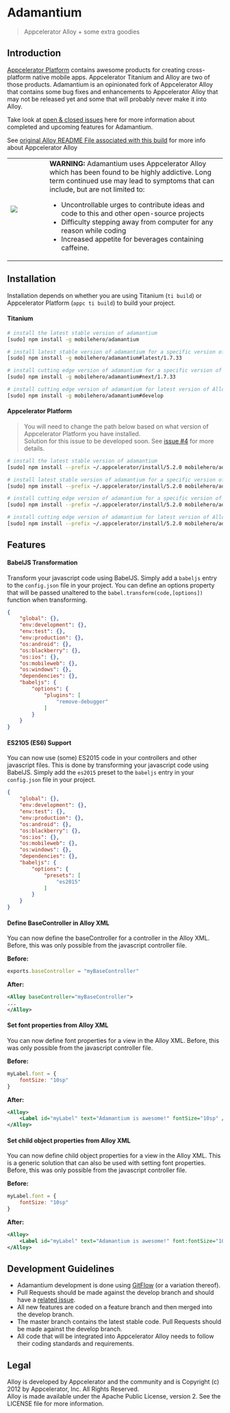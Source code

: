 # Adamantium

> Appcelerator Alloy + some extra goodies

## Introduction

[Appcelerator Platform](http://www.appcelerator.com/mobile-app-development-products/) contains awesome products for creating cross-platform native mobile apps.  Appcelerator Titanium and Alloy are two of those products. Adamantium is an opinionated fork of Appcelerator Alloy that contains some bug fixes and enhancements to Appcelerator Alloy that may not be released yet and some that will probably never make it into Alloy.

Take look at [open & closed issues](https://github.com/mobilehero/adamantium/issues) here for more information about completed and upcoming features for Adamantium.

See [original Alloy README File associated with this build](ALLOY_README.md) for more info about Appcelerator Alloy

<table><tr>
<td width="75"><img src="http://cdn.secure-api.org/icons/danger_color_48x48.png" /></td>
<td><b>WARNING:</b> Adamantium uses Appcelerator Alloy which has been found to be highly addictive. 
Long term continued use may lead to symptoms that can include, but are not limited to:  <ul>
<li>Uncontrollable urges to contribute ideas and code to this and other open-source projects</li> 
<li>Difficulty stepping away from computer for any reason while coding</li> 
<li>Increased appetite for beverages containing caffeine.</li>
</ul> </td>
</tr></table>

## Installation

Installation depends on whether you are using Titanium (`ti build`) or Appcelerator Platform (`appc ti build`) to build your project. 

#### Titanium

```bash
# install the latest stable version of adamantium
[sudo] npm install -g mobilehero/adamantium

# install latest stable version of adamantium for a specific version of Alloy
[sudo] npm install -g mobilehero/adamantium#latest/1.7.33

# install cutting edge version of adamantium for a specific version of Alloy
[sudo] npm install -g mobilehero/adamantium#next/1.7.33

# install cutting edge version of adamantium for latest version of Alloy
[sudo] npm install -g mobilehero/adamantium#develop
```

#### Appcelerator Platform

>You will need to change the path below based on what version of Appcelerator Platform you have installed.  
>Solution for this issue to be developed soon.  See [issue #4](https://github.com/mobilehero/adamantium/issues/4) for more details.

```bash
# install the latest stable version of adamantium
[sudo] npm install --prefix ~/.appcelerator/install/5.2.0 mobilehero/adamantium

# install latest stable version of adamantium for a specific version of Alloy
[sudo] npm install --prefix ~/.appcelerator/install/5.2.0 mobilehero/adamantium#latest/1.7.33

# install cutting edge version of adamantium for a specific version of Alloy
[sudo] npm install --prefix ~/.appcelerator/install/5.2.0 mobilehero/adamantium#next/1.7.33

# install cutting edge version of adamantium for latest version of Alloy
[sudo] npm install --prefix ~/.appcelerator/install/5.2.0 mobilehero/adamantium#develop
```

## Features

#### BabelJS Transformation

Transform your javascript code using BabelJS.  Simply add a `babeljs` entry to the `config.json` file in your project.  You can define an options property that will be passed unaltered to the `babel.transform(code,[options])` function when transforming.

```json
{
    "global": {},
    "env:development": {},
    "env:test": {},
    "env:production": {},
    "os:android": {},
    "os:blackberry": {},
    "os:ios": {},
    "os:mobileweb": {},
    "os:windows": {},
    "dependencies": {},
    "babeljs": {
        "options": {
            "plugins": [
                "remove-debugger"
            ]
        }
    }
}
``` 
 

#### ES2105 (ES6) Support

You can now use (some) ES2015 code in your controllers and other javascript files.  This is done by transforming your javascript code using BabelJS.  Simply add the `es2015` preset to the  `babeljs` entry in your `config.json` file in your project. 

```json
{
    "global": {},
    "env:development": {},
    "env:test": {},
    "env:production": {},
    "os:android": {},
    "os:blackberry": {},
    "os:ios": {},
    "os:mobileweb": {},
    "os:windows": {},
    "dependencies": {},
    "babeljs": {
        "options": {
            "presets": [
                "es2015"
            ]
        }
    }
}
``` 
 
#### Define BaseController in Alloy XML

You can now define the baseController for a controller in the Alloy XML.  Before, this was only possible from the javascript controller file.

**Before:**
```javascript
exports.baseController = "myBaseController"
```

**After:**
```xml
<Alloy baseController="myBaseController">
...
</Alloy>
```

#### Set font properties from Alloy XML

You can now define font properties for a view in the Alloy XML.  Before, this was only possible from the javascript controller file.

**Before:**
```javascript
myLabel.font = {
    fontSize: "10sp"
}
```

**After:**
```xml
<Alloy>
    <Label id="myLabel" text="Adamantium is awesome!" fontSize="10sp" />
</Alloy>
```

#### Set child object properties from Alloy XML

You can now define child object properties for a view in the Alloy XML.  This is a generic solution that can also be used with setting font properties.  Before, this was only possible from the javascript controller file.

**Before:**
```javascript
myLabel.font = {
    fontSize: "10sp"
}
```

**After:**
```xml
<Alloy>
    <Label id="myLabel" text="Adamantium is awesome!" font:fontSize="10sp" />
</Alloy>
```

## Development Guidelines

- Adamantium development is done using [GitFlow](http://nvie.com/posts/a-successful-git-branching-model/) (or a variation thereof).  
- Pull Requests should be made against the develop branch and should have a [related issue](https://github.com/mobilehero/adamantium/issues).
- All new features are coded on a feature branch and then merged into the develop branch.  
- The master branch contains the latest stable code.  Pull Requests should be made against the develop branch.
- All code that will be integrated into Appcelerator Alloy needs to follow their coding standards and requirements.

## Legal

Alloy is developed by Appcelerator and the community and is Copyright (c) 2012 by Appcelerator, Inc. All Rights Reserved.   
Alloy is made available under the Apache Public License, version 2. See the LICENSE file for more information.  

